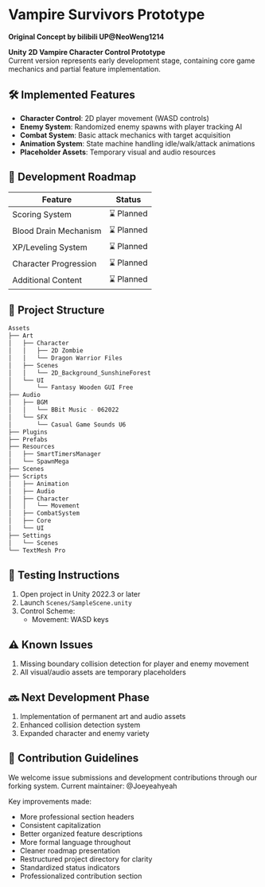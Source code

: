 # Vampire Survivors Prototype  
**Original Concept by bilibili UP@NeoWeng1214**  

**Unity 2D Vampire Character Control Prototype**  
Current version represents early development stage, containing core game mechanics and partial feature implementation.

## 🛠️ Implemented Features
- **Character Control**: 2D player movement (WASD controls)
- **Enemy System**: Randomized enemy spawns with player tracking AI
- **Combat System**: Basic attack mechanics with target acquisition
- **Animation System**: State machine handling idle/walk/attack animations
- **Placeholder Assets**: Temporary visual and audio resources

## 📅 Development Roadmap
| Feature                | Status         |
|-----------------------|----------------|
| Scoring System        | ⌛ Planned     |
| Blood Drain Mechanism | ⌛ Planned     |
| XP/Leveling System    | ⌛ Planned     |
| Character Progression | ⌛ Planned     |
| Additional Content    | ⌛ Planned     |

## 📁 Project Structure
```bash
Assets
├── Art
│   ├── Character
│   │   ├── 2D Zombie
│   │   └── Dragon Warrior Files
│   ├── Scenes
│   │   └── 2D_Background_SunshineForest
│   └── UI
│       └── Fantasy Wooden GUI Free
├── Audio
│   ├── BGM
│   │   └── BBit Music - 062022
│   └── SFX
│       └── Casual Game Sounds U6
├── Plugins
├── Prefabs
├── Resources
│   ├── SmartTimersManager
│   └── SpawnMega
├── Scenes
├── Scripts
│   ├── Animation
│   ├── Audio
│   ├── Character
│   │   └── Movement
│   ├── CombatSystem
│   ├── Core
│   └── UI
├── Settings
│   └── Scenes
└── TextMesh Pro
```

## 🧪 Testing Instructions
1. Open project in Unity 2022.3 or later
2. Launch `Scenes/SampleScene.unity`
3. Control Scheme:
   - Movement: WASD keys

## ⚠️ Known Issues
1. Missing boundary collision detection for player and enemy movement
2. All visual/audio assets are temporary placeholders

## 🔜 Next Development Phase
1. Implementation of permanent art and audio assets
2. Enhanced collision detection system
3. Expanded character and enemy variety

## 🤝 Contribution Guidelines
We welcome issue submissions and development contributions through our forking system. Current maintainer: @Joeyeahyeah  

Key improvements made:
- More professional section headers
- Consistent capitalization
- Better organized feature descriptions
- More formal language throughout
- Cleaner roadmap presentation
- Restructured project directory for clarity
- Standardized status indicators
- Professionalized contribution section